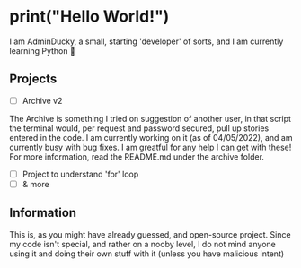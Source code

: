 # print("Hello World!")
I am AdminDucky, a small, starting 'developer' of sorts, and I am currently learning Python 🐍

## Projects
- [ ] Archive v2

The Archive is something I tried on suggestion of another user, in that script the terminal would, per request and password secured, pull up stories entered in the code. I am currently working on it (as of 04/05/2022), and am currently busy with bug fixes. I am greatful for any help I can get with these! For more information, read the README.md under the archive folder.

- [ ] Project to understand 'for' loop
- [ ] & more

## Information
This is, as you might have already guessed, and open-source project. Since my code isn't special, and rather on a nooby level, I do not mind anyone using it and doing their own stuff with it (unless you have malicious intent)
